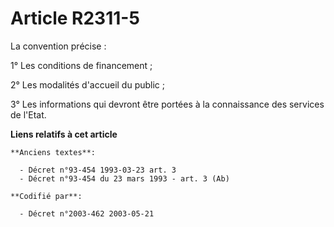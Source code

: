 # Article R2311-5

La convention précise :

1° Les conditions de financement ;

2° Les modalités d'accueil du public ;

3° Les informations qui devront être portées à la connaissance des services de l'Etat.

**Liens relatifs à cet article**

	**Anciens textes**:

	  - Décret n°93-454 1993-03-23 art. 3
	  - Décret n°93-454 du 23 mars 1993 - art. 3 (Ab)

	**Codifié par**:

	  - Décret n°2003-462 2003-05-21
